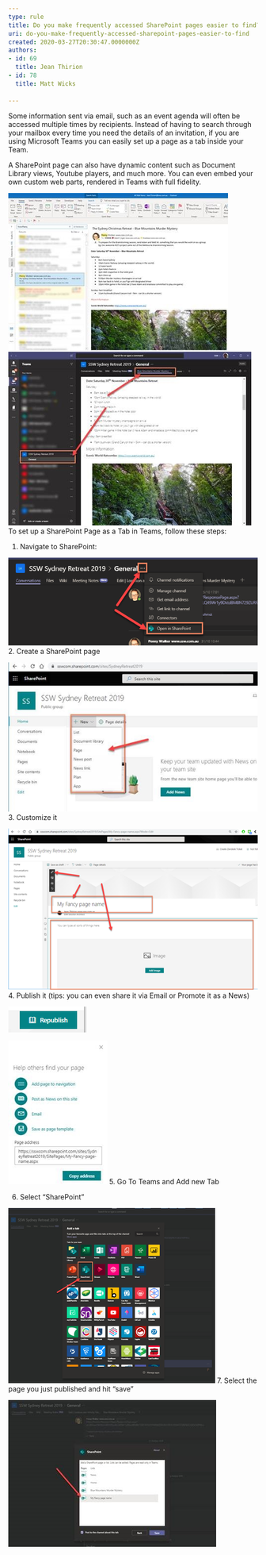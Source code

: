 ```yaml
---
type: rule
title: Do you make frequently accessed SharePoint pages easier to find?
uri: do-you-make-frequently-accessed-sharepoint-pages-easier-to-find
created: 2020-03-27T20:30:47.0000000Z
authors:
- id: 69
  title: Jean Thirion
- id: 78
  title: Matt Wicks

---
```


Some information sent via email, such as an event agenda will often be accessed multiple times by recipients. Instead of having to search through your mailbox every time you need the details of an invitation, if you are using Microsoft Teams you can easily set up a page as a tab inside your Team.
 
A SharePoint page can also have dynamic content such as Document Library views, Youtube players, and much more. You can even embed your own custom web parts, rendered in Teams with full fidelity.

![Details sent via Email](details-sent-bad.jpg)
![Details set as a SharePoint page, visible in a Team’s tab](details-sent-good.jpg)
To set up a SharePoint Page as a Tab in Teams, follow these steps:

1. Navigate to SharePoint:

![Navigating to SharePoint from Teams](navigate-to-sharepoint-from-teams.png)
2. Create a SharePoint page

![adding a new SharePoint page](adding-sharepoint-page.jpg)
3. Customize it

![Customizing the page using the different controls](customizing-sharepoint-page.png)
4. Publish it (tips: you can even share it via Email or Promote it as a News)

![Publishing the page](publishing-sharepoint-page.png)

![several options available once the page is published](options-avaialble-sharepoint-page.jpg)
5. Go To Teams and Add new Tab

6. Select “SharePoint”

![Adding the page as a tab in Teams](adding-sharepoint-page-as-a-tab-in-teams.png)
7. Select the page you just published and hit “save”

![picking the page from the menu](picking-sahrepoint-page-from-menu.jpg)

